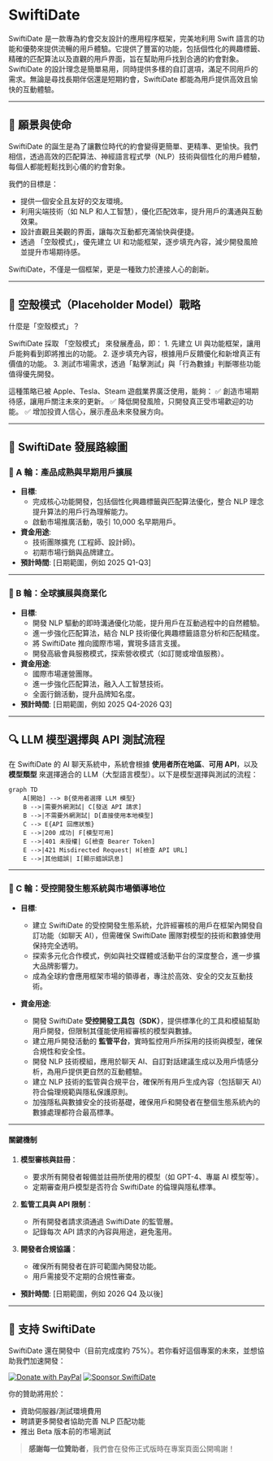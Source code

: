 # SwiftiDate
SwiftiDate 是一款專為約會交友設計的應用程序框架，完美地利用 Swift 語言的功能和優勢來提供流暢的用戶體驗。它提供了豐富的功能，包括個性化的興趣標籤、精確的匹配算法以及直觀的用戶界面，旨在幫助用戶找到合適的約會對象。SwiftiDate 的設計理念是簡單易用，同時提供多樣的自訂選項，滿足不同用戶的需求。無論是尋找長期伴侶還是短期約會，SwiftiDate 都能為用戶提供高效且愉快的互動體驗。

---

## 🎯 願景與使命

SwiftiDate 的誕生是為了讓數位時代的約會變得更簡單、更精準、更愉快。我們相信，透過高效的匹配算法、神經語言程式學（NLP）技術與個性化的用戶體驗，每個人都能輕鬆找到心儀的約會對象。

我們的目標是：
- 提供一個安全且友好的交友環境。
- 利用尖端技術（如 NLP 和人工智慧），優化匹配效率，提升用戶的溝通與互動效果。
- 設計直觀且美觀的界面，讓每次互動都充滿愉快與便捷。
- 透過 「空殼模式」，優先建立 UI 和功能框架，逐步填充內容，減少開發風險並提升市場期待感。

SwiftiDate，不僅是一個框架，更是一種致力於連接人心的創新。

---

## 📌 空殼模式（Placeholder Model）戰略

什麼是「空殼模式」？

SwiftiDate 採取 「空殼模式」 來發展產品，即：
	1.	先建立 UI 與功能框架，讓用戶能夠看到即將推出的功能。
	2.	逐步填充內容，根據用戶反饋優化和新增真正有價值的功能。
	3.	測試市場需求，透過「點擊測試」與「行為數據」判斷哪些功能值得優先開發。

這種策略已被 Apple、Tesla、Steam 遊戲業界廣泛使用，能夠：
✅ 創造市場期待感，讓用戶關注未來的更新。
✅ 降低開發風險，只開發真正受市場歡迎的功能。
✅ 增加投資人信心，展示產品未來發展方向。

---

## 📌 SwiftiDate 發展路線圖

### 🔹 A 輪：產品成熟與早期用戶擴展
- **目標**: 
  - 完成核心功能開發，包括個性化興趣標籤與匹配算法優化，整合 NLP 理念提升算法的用戶行為理解能力。
  - 啟動市場推廣活動，吸引 10,000 名早期用戶。
- **資金用途**: 
  - 技術團隊擴充 (工程師、設計師)。
  - 初期市場行銷與品牌建立。
- **預計時間**: [日期範圍，例如 2025 Q1-Q3]

---

### 🔹 B 輪：全球擴展與商業化
- **目標**: 
  - 開發 NLP 驅動的即時溝通優化功能，提升用戶在互動過程中的自然體驗。
  - 進一步強化匹配算法，結合 NLP 技術優化興趣標籤語意分析和匹配精度。
  - 將 SwiftiDate 推向國際市場，實現多語言支援。
  - 開發高級會員服務模式，探索營收模式（如訂閱或增值服務）。
- **資金用途**: 
  - 國際市場運營團隊。
  - 進一步強化匹配算法，融入人工智慧技術。
  - 全面行銷活動，提升品牌知名度。
- **預計時間**: [日期範圍，例如 2025 Q4-2026 Q3]

---

## 🔍 LLM 模型選擇與 API 測試流程
在 SwiftiDate 的 AI 聊天系統中，系統會根據 **使用者所在地區**、**可用 API**，以及 **模型類型** 來選擇適合的 LLM（大型語言模型）。以下是模型選擇與測試的流程：

```mermaid
graph TD
    A[開始] --> B{使用者選擇 LLM 模型}
    B -->|需要外網測試| C[發送 API 請求]
    B -->|不需要外網測試| D[直接使用本地模型]
    C --> E{API 回應狀態}
    E -->|200 成功| F[模型可用]
    E -->|401 未授權| G[檢查 Bearer Token]
    E -->|421 Misdirected Request| H[檢查 API URL]
    E -->|其他錯誤| I[顯示錯誤訊息]
```

---

### 🔹 C 輪：受控開發生態系統與市場領導地位

- **目標**: 
  - 建立 SwiftiDate 的受控開發生態系統，允許經審核的用戶在框架內開發自訂功能（如聊天 AI），但需確保 SwiftiDate 團隊對模型的技術和數據使用保持完全透明。
  - 探索多元化合作模式，例如與社交媒體或活動平台的深度整合，進一步擴大品牌影響力。
  - 成為全球約會應用框架市場的領導者，專注於高效、安全的交友互動技術。

- **資金用途**: 
  - 開發 SwiftiDate **受控開發工具包（SDK）**，提供標準化的工具和模組幫助用戶開發，但限制其僅能使用經審核的模型與數據。
  - 建立用戶開發活動的 **監管平台**，實時監控用戶所採用的技術與模型，確保合規性和安全性。
  - 開發 NLP 技術模組，應用於聊天 AI、自訂對話建議生成以及用戶情感分析，為用戶提供更自然的互動體驗。
  - 建立 NLP 技術的監管與合規平台，確保所有用戶生成內容（包括聊天 AI）符合倫理規範與隱私保護原則。
  - 加強隱私與數據安全的技術基礎，確保用戶和開發者在整個生態系統內的數據處理都符合最高標準。

---

#### 關鍵機制
1. **模型審核與註冊**：
   - 要求所有開發者報備並註冊所使用的模型（如 GPT-4、專屬 AI 模型等）。
   - 定期審查用戶模型是否符合 SwiftiDate 的倫理與隱私標準。

2. **監管工具與 API 限制**：
   - 所有開發者請求須通過 SwiftiDate 的監管層。
   - 記錄每次 API 請求的內容與用途，避免濫用。

3. **開發者合規協議**：
   - 確保所有開發者在許可範圍內開發功能。
   - 用戶需接受不定期的合規性審查。

- **預計時間**: [日期範圍，例如 2026 Q4 及以後]

---

## 🤝 支持 SwiftiDate

SwiftiDate 還在開發中（目前完成度約 75%）。若你看好這個專案的未來，並想協助我們加速開發：

[![Donate with PayPal](https://img.shields.io/badge/Donate-PayPal-blue.svg)](https://www.paypal.com/donate?business=你的帳號)
[![Sponsor SwiftiDate](https://img.shields.io/badge/GitHub-Sponsor-pink.svg)](https://github.com/sponsors/你的GitHub帳號)

你的贊助將用於：
- 資助伺服器/測試環境費用
- 聘請更多開發者協助完善 NLP 匹配功能
- 推出 Beta 版本前的市場測試

> **感謝每一位贊助者**，我們會在發佈正式版時在專案頁面公開鳴謝！

